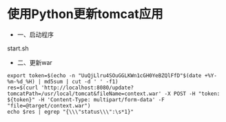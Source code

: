 # 使用Python更新tomcat应用

- 一、启动程序

start.sh

- 二、更新war

```
export token=$(echo -n "UuQjLlru4SOuGGLKWn1cGH0YeBZQlFfD"$(date +%Y-%m-%d_%H) | md5sum | cut -d ' ' -f1)
res=$(curl 'http://localhost:8080/update?tomcatPath=/usr/local/tomcat&fileName=context.war' -X POST -H "token: ${token}" -H 'Content-Type: multipart/form-data' -F "file=@target/context.war")
echo $res | egrep "{\\\"status\\\":\s*1}"
```